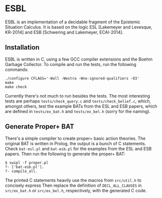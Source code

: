 # ESBL

ESBL is an implementation of a decidable fragment of the Epistemic Situation Calculus.
It is based on the logic ESL [Lakemeyer and Levesque, KR-2014] and ESB [Schwering and Lakemeyer, ECAI-2014].


## Installation

ESBL is written in C, using a few GCC compiler extensions and the Boehm Garbage Collector.
To compile and run the tests, run the following commands:
```
./configure CFLAGS='-Wall -Wextra -Wno-ignored-qualifiers -O3'
make
make check
```
Currently there's not much to run besides the tests.
The most interesting tests are perhaps `tests/check_query.c` and `tests/check_belief.c`, which, amongst others, test the example BATs from the ESL and ESB papers, which are defined in `tests/ex_bat.h` and `tests/ex_bel.h` (sorry for the naming).


## Generate Proper+ BAT

There's a simple compiler to create proper+ basic action theories.
The original BAT is written in Prolog, the output is a bunch of C statements.
Check `bat-esl.pl` and `bat-esb.pl` for the examples from the ESL and ESB papers.
Then run the following to generate the proper+ BAT:
```
$ swipl -f proper.pl
?- ['bat-esb.pl'].
?- compile_all.
```
The printed C statements heavily use the macros from `src/util.h` to concisely express 
Then replace the definition of `DECL_ALL_CLAUSES` in `src/ex_bat.h` or `src/ex_bel.h`, respectively, with the generated C code.

